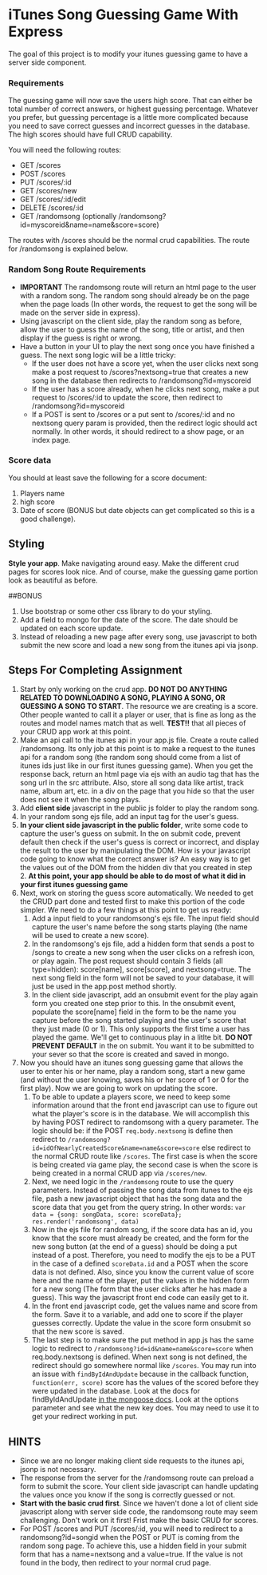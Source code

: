 # iTunes Song Guessing Game With Express

The goal of this project is to modify your itunes guessing game to have a server side component. 

### Requirements

The guessing game will now save the users high score.  That can either be total number of correct answers, or highest guessing percentage.  Whatever you prefer, but guessing percentage is a little more complicated because you need to save correct guesses and incorrect guesses in the database.  The high scores should have full CRUD capability.

You will need the following routes:

* GET /scores
* POST /scores
* PUT /scores/:id
* GET /scores/new
* GET /scores/:id/edit
* DELETE /scores/:id
* GET /randomsong  (optionally /randomsong?id=myscoreid&name=name&score=score)

The routes with /scores should be the normal crud capabilities.  The route for /randomsong is explained below.


### Random Song Route Requirements


* __IMPORTANT__ The randomsong route will return an html page to the user with a random song.  The random song should already be on the page when the page loads (In other words, the request to get the song will be made on the server side in express).
* Using javascript on the client side, play the random song as before, allow the user to guess the name of the song, title or artist, and then display if the guess is right or wrong.
* Have a button in your UI to play the next song once you have finished a guess.  The next song logic will be a little tricky:
	* If the user does not have a score yet, when the user clicks next song make a post request to /scores?nextsong=true that creates a new song in the database then redirects to /randomsong?id=myscoreid
	* If the user has a score already, when he clicks next song, make a put request to /scores/:id to update the score, then redirect to /randomsong?id=myscoreid
	* If a POST is sent to /scores or a put sent to /scores/:id and no nextsong query param is provided, then the redirect logic should act normally.  In other words, it should redirect to a show page, or an index page.
	
### Score data

You should at least save the following for a score document:

1. Players name
2. high score
3. Date of score (BONUS but date objects can get complicated so this is a good challenge).

## Styling

__Style your app__.  Make navigating around easy.  Make the different crud pages for scores look nice.  And of course, make the guessing game portion look as beautiful as before.

##BONUS
1. Use bootstrap or some other css library to do your styling.
2. Add a field to mongo for the date of the score. The date should be updated on each score update.
2. Instead of reloading a new page after every song, use javascript to both submit the new score and load a new song from the itunes api via jsonp.


## Steps For Completing Assignment

1. Start by only working on the crud app.  __DO NOT DO ANYTHING RELATED TO DOWNLOADING A SONG, PLAYING A SONG, OR GUESSING A SONG TO START__.  The resource we are creating is a score.  Other people wanted to call it a player or user, that is fine as long as the routes and model names match that as well.  __TEST!!__ that all pieces of your CRUD app work at this point.
2. Make an api call to the itunes api in your app.js file.  Create a route called /randomsong.  Its only job at this point is to make a request to the itunes api for a random song (the random song should come from a list of itunes ids just like in our first itunes guessing game).  When you get the response back, return an html page via ejs with an audio tag that has the song url in the src attribute.  Also, store all song data like artist, track name, album art, etc. in a div on the page that you hide so that the user does not see it when the song plays.
3. Add __client side__ javascript in the public js folder to play the random song.
4. In your random song ejs file, add an input tag for the user's guess.
5. __In your client side javascript in the public folder__, write some code to capture the user's guess on submit.  In the on submit code, prevent default then check if the user's guess is correct or incorrect, and display the result to the user by manipulating the DOM.  How is your javascript code going to know what the correct answer is?  An easy way is to get the values out of the DOM from the hidden div that you created in step 2.  __At this point, your app should be able to do most of what it did in your first itunes guessing game__
6.  Next, work on storing the guess score automatically.  We needed to get the CRUD part done and tested first to make this portion of the code simpler.  We need to do a few things at this point to get us ready:
    1. Add a input field to your randomsong's ejs file.  The input field should capture the user's name before the song starts playing (the name will be used to create a new score).
    2. In the randomsong's ejs file, add a hidden form that sends a post to /songs to create a new song when the user clicks on a refresh icon, or play again.  The post request should contain 3 fields (all type=hidden): score[name], score[score], and nextsong=true.  The next song field in the form will not be saved to your database, it will just be used in the app.post method shortly.
    3. In the client side javascript, add an onsubmit event for the play again form you created one step prior to this. In the onsubmit event, populate the score[name] field in the form to be the name you capture before the song started playing and the user's score that they just made (0 or 1).  This only supports the first time a user has played the game.  We'll get to continuous play in a litlte bit.  __DO NOT PREVENT DEFAULT__ in the on submit.  You want it to be submitted to your sever so that the score is created and saved in mongo.
7. Now you should have an itunes song guessing game that allows the user to enter his or her name, play a random song, start a new game (and without the user knowing, saves his or her score of 1 or 0 for the first play).  Now we are going to work on updating the score.
	1. To be able to update a players score, we need to keep some information around that the front end javascript can use to figure out what the player's score is in the database.  We will accomplish this by having POST redirect to randomsong with a query parameter.  The logic should be: if the POST `req.body.nextsong` is define then redirect to `/randomsong?id=idOfNearlyCreatedScore&name=name&score=score` else redirect to the normal CRUD route like `/scores`.  The first case is when the score is being created via game play, the second case is when the score is being created in a normal CRUD app via `/scores/new`.
	2. Next, we need logic in the `/randomsong` route to use the query parameters. Instead of passing the song data from itunes to the ejs file, pash a new javascript object that has the song data and the score data that you get from the query string.  In other words: `var data = {song: songData, score: scoreData}; res.render('randomsong', data)`
	3. Now in the ejs file for random song, if the score data has an id, you know that the score must already be created, and the form for the new song button (at the end of a guess) should be doing a put instead of a post.  Therefore, you need to modify the ejs to be a PUT in the case of a defined `scoreData.id` and a POST when the score data is not defined.  Also, since you know the current value of score here and the name of the player, put the values in the hidden form for a new song (The form that the user clicks after he has made a guess).  This way the javascript front end code can easily get to it.
	4. In the front end javascript code, get the values name and score from the form.  Save it to a variable, and add one to score if the player guesses correctly.  Update the value in the score form onsubmit so that the new score is saved. 
	5. The last step is to make sure the put method in app.js has the same logic to redirect to `/randomsong?id=id&name=name&score=score` when req.body.nextsong is defined.  When next song is not defined, the redirect should go somewhere normal like `/scores`.  You may run into an issue with `findByIdAndUpdate` because in the callback function, `function(err, score)` score has the values of the scored before they were updated in the database.  Look at the docs for findByIdAndUpdate [in the mongoose docs](http://mongoosejs.com/docs/api.html).  Look at the options parameter and see what the new key does.  You may need to use it to get your redirect working in put. 


## HINTS

* Since we are no longer making client side requests to the itunes api, jsonp is not necessary.
* The response from the server for the /randomsong route can preload a form to submit the score.   Your client side javascript can handle updating the values once you know if the song is correctly guessed or not.
* __Start with the basic crud first__.  Since we haven't done a lot of client side javascript along with server side code, the randomsong route may seem challenging.  Don't work on it first!  Frist make the basic CRUD for scores.
* For POST /scores and PUT /scores/:id, you will need to redirect to a randomsong?id=songid when the POST or PUT is coming from the random song page.  To achieve this, use a hidden field in your submit form that has a name=nextsong and a value=true.  If the value is not found in the body, then redirect to your normal crud page.
